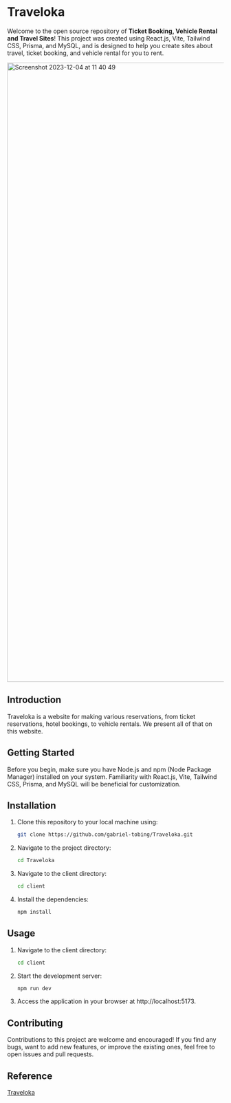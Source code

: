 # Traveloka

Welcome to the open source repository of **Ticket Booking, Vehicle Rental and Travel Sites**! This project was created using React.js, Vite, Tailwind CSS, Prisma, and MySQL, and is designed to help you create sites about travel, ticket booking, and vehicle rental for you to rent.

<img width="1440" alt="Screenshot 2023-12-04 at 11 40 49" src="https://drive.google.com/file/d/1oSBU70jkzSjZh-b2xbqJsLM_M06g42qf/view?usp=drive_link">

## Introduction

Traveloka is a website for making various reservations, from ticket reservations, hotel bookings, to vehicle rentals. We present all of that on this website.

## Getting Started

Before you begin, make sure you have Node.js and npm (Node Package Manager) installed on your system. Familiarity with React.js, Vite, Tailwind CSS, Prisma, and MySQL will be beneficial for customization.

## Installation

1. Clone this repository to your local machine using:

   ```bash
   git clone https://github.com/gabriel-tobing/Traveloka.git
   ```

2. Navigate to the project directory:
   ```bash
   cd Traveloka
   ```
3. Navigate to the client directory:
   ```bash
   cd client
   ```
4. Install the dependencies:
   ```bash
   npm install
   ```

## Usage

1. Navigate to the client directory:
   ```bash
   cd client
   ```
2. Start the development server:
   ```bash
   npm run dev
   ```
3. Access the application in your browser at http://localhost:5173.

## Contributing

Contributions to this project are welcome and encouraged! If you find any bugs, want to add new features, or improve the existing ones, feel free to open issues and pull requests.

## Reference

[Traveloka](https://www.traveloka.com/en-id/)

